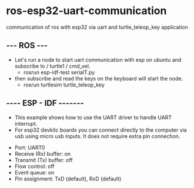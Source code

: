 # ros-esp32-uart-communication
communication of ros with esp32 via uart and turtle_teleop_key application

## --- ROS ---
 * Let's run a node to start uart communication with esp on ubuntu and subscribe to / turtle1 / cmd_vel.
   - rosrun esp-idf-test serialT.py
 * then subscribe and read the keys on the keyboard will start the node.
   - rosrun turtlesim turtle_teleop_key 

## ---- ESP - IDF -------


 * This example shows how to use the UART driver to handle UART interrupt. 
 * For esp32 devkitc boards you can connect directly to the computer via usb using micro usb inputs. It does not require extra pin connection.
 
  - Port: UART0
  - Receive (Rx) buffer: on
  - Transmit (Tx) buffer: off
  - Flow control: off
  - Event queue: on
  - Pin assignment: TxD (default), RxD (default)
 
